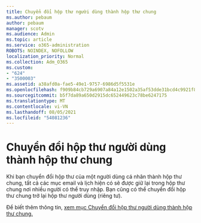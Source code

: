 ```yaml
---
title: Chuyển đổi hộp thư người dùng thành hộp thư chung
ms.author: pebaum
author: pebaum
manager: scotv
ms.audience: Admin
ms.topic: article
ms.service: o365-administration
ROBOTS: NOINDEX, NOFOLLOW
localization_priority: Normal
ms.collection: Adm_O365
ms.custom:
- "624"
- "3500003"
ms.assetid: a38afd0a-fae5-49e1-9757-6986d5f5531e
ms.openlocfilehash: f909b84cb729a6907a84a12e1502a35af53dde31bcd4c9921f8bf81947c04614
ms.sourcegitcommit: b5f7da89a650d2915dc652449623c78be6247175
ms.translationtype: MT
ms.contentlocale: vi-VN
ms.lasthandoff: 08/05/2021
ms.locfileid: "54081236"
---
```

# <a name="convert-a-user-mailbox-to-a-shared-mailbox"></a>Chuyển đổi hộp thư người dùng thành hộp thư chung

Khi bạn chuyển đổi hộp thư của một người dùng cá nhân thành hộp thư chung, tất cả các mục email và lịch hiện có sẽ được giữ lại trong hộp thư chung nơi nhiều người có thể truy nhập. Bạn cũng có thể chuyển đổi hộp thư chung trở lại hộp thư người dùng (riêng tư).
  
Để biết thêm thông tin, [xem mục Chuyển đổi hộp thư người dùng thành hộp thư chung.](https://docs.microsoft.com/microsoft-365/admin/email/convert-user-mailbox-to-shared-mailbox)
  